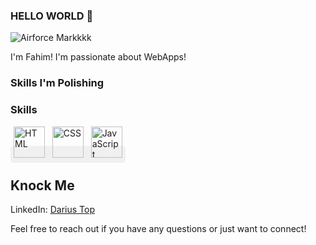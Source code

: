 ### HELLO WORLD 👋
![Airforce Markkkk](https://media.giphy.com/media/v1.Y2lkPTc5MGI3NjExdHlya2pvcmpuOGMycHRpeTAxODI0YXVidzhtaGNrY2Y5dGZmaXhqaCZlcD12MV9pbnRlcm5hbF9naWZfYnlfaWQmY3Q9Zw/vTxWtmX2b0oH6/giphy.gif)

I'm Fahim! I'm passionate about WebApps!

### Skills I'm Polishing

### Skills
<span style="background-color: #F0F0F0; padding: 5px; border-radius: 5px;">
<img src="https://github.com/DevPentakill/DevPentakill/assets/155483224/0657581f-d8fa-4380-981c-e60e20467acf" alt="HTML" width="50" height="50"> &nbsp;
<img src="https://github.com/DevPentakill/DevPentakill/assets/155483224/cbe676e9-a06a-4420-b90e-87a688bab02c" alt="CSS" width="50" height="50"> &nbsp;
<img src="https://github.com/DevPentakill/DevPentakill/assets/155483224/e5b4525e-f875-4355-b527-23aa0239257c" alt="JavaScript" width="50" height="50">
</span>

<!--![HTML](https://github.com/DevPentakill/DevPentakill/assets/155483224/0657581f-d8fa-4380-981c-e60e20467acf) &nbsp; ![CSS](https://github.com/DevPentakill/DevPentakill/assets/155483224/cbe676e9-a06a-4420-b90e-87a688bab02c) &nbsp; ![JS](https://github.com/DevPentakill/DevPentakill/assets/155483224/e5b4525e-f875-4355-b527-23aa0239257c) -->

## Knock Me

LinkedIn: [Darius Top](https://www.linkedin.com/in/darius-top-bd/)

Feel free to reach out if you have any questions or just want to connect!
